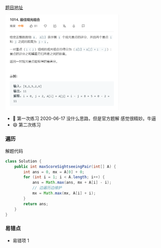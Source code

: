 [题目地址](https://leetcode-cn.com/problems/best-sightseeing-pair/)

<img src="../.vuepress/public/image-20200617091113938.png" alt="image-20200617091113938" style="zoom:50%;" />

- :slightly_smiling_face: 第一次练习 2020-06-17 没什么思路，但是官方题解 感觉很精妙。牛逼
- :smile: 第二次练习



### 遍历

解题代码

```java
class Solution {
    public int maxScoreSightseeingPair(int[] A) {
        int ans = 0, mx = A[0] + 0;
        for (int i = 1; i < A.length; i++) {
            ans = Math.max(ans, mx + A[i] - i);
            // 边遍历边维护
            mx = Math.max(mx, A[i] + i);
        }
        return ans;
    }
}
```



### 易错点

- 易错项 1

